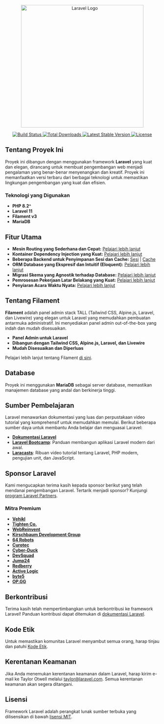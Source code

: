 <p align="center">
  <a href="https://laravel.com" target="_blank">
    <img src="https://raw.githubusercontent.com/laravel/art/master/logo-lockup/5%20SVG/2%20CMYK/1%20Full%20Color/laravel-logolockup-cmyk-red.svg" width="400" alt="Laravel Logo">
  </a>
</p>

<p align="center">
  <a href="https://github.com/laravel/framework/actions">
    <img src="https://github.com/laravel/framework/workflows/tests/badge.svg" alt="Build Status">
  </a>
  <a href="https://packagist.org/packages/laravel/framework">
    <img src="https://img.shields.io/packagist/dt/laravel/framework" alt="Total Downloads">
  </a>
  <a href="https://packagist.org/packages/laravel/framework">
    <img src="https://img.shields.io/packagist/v/laravel/framework" alt="Latest Stable Version">
  </a>
  <a href="https://packagist.org/packages/laravel/framework">
    <img src="https://img.shields.io/packagist/l/laravel/framework" alt="License">
  </a>
</p>

## Tentang Proyek Ini

Proyek ini dibangun dengan menggunakan framework **Laravel** yang kuat dan elegan, dirancang untuk membuat pengembangan web menjadi pengalaman yang benar-benar menyenangkan dan kreatif. Proyek ini memanfaatkan versi terbaru dari berbagai teknologi untuk memastikan lingkungan pengembangan yang kuat dan efisien.

### Teknologi yang Digunakan

- **PHP 8.2^**
- **Laravel 11**
- **Filament v3**
- **MariaDB**

## Fitur Utama

- **Mesin Routing yang Sederhana dan Cepat:** [Pelajari lebih lanjut](https://laravel.com/docs/routing)
- **Kontainer Dependency Injection yang Kuat:** [Pelajari lebih lanjut](https://laravel.com/docs/container)
- **Beberapa Backend untuk Penyimpanan Sesi dan Cache:** [Sesi](https://laravel.com/docs/session) | [Cache](https://laravel.com/docs/cache)
- **ORM Database yang Ekspresif dan Intuitif (Eloquent):** [Pelajari lebih lanjut](https://laravel.com/docs/eloquent)
- **Migrasi Skema yang Agnostik terhadap Database:** [Pelajari lebih lanjut](https://laravel.com/docs/migrations)
- **Pemrosesan Pekerjaan Latar Belakang yang Kuat:** [Pelajari lebih lanjut](https://laravel.com/docs/queues)
- **Penyiaran Acara Waktu Nyata:** [Pelajari lebih lanjut](https://laravel.com/docs/broadcasting)

## Tentang Filament

**Filament** adalah panel admin stack TALL (Tailwind CSS, Alpine.js, Laravel, dan Livewire) yang elegan untuk Laravel yang memudahkan pembuatan antarmuka administratif. Ini menyediakan panel admin out-of-the-box yang indah dan mudah disesuaikan.

- **Panel Admin untuk Laravel**
- **Dibangun dengan Tailwind CSS, Alpine.js, Laravel, dan Livewire**
- **Mudah Disesuaikan dan Diperluas**

Pelajari lebih lanjut tentang Filament [di sini](https://filamentphp.com/docs/).

## Database

Proyek ini menggunakan **MariaDB** sebagai server database, memastikan manajemen database yang andal dan berkinerja tinggi.

## Sumber Pembelajaran

Laravel menawarkan dokumentasi yang luas dan perpustakaan video tutorial yang komprehensif untuk memudahkan memulai. Berikut beberapa sumber daya untuk membantu Anda belajar dan menguasai Laravel:

- **[Dokumentasi Laravel](https://laravel.com/docs)**
- **[Laravel Bootcamp](https://bootcamp.laravel.com)**: Panduan membangun aplikasi Laravel modern dari awal.
- **[Laracasts](https://laracasts.com)**: Ribuan video tutorial tentang Laravel, PHP modern, pengujian unit, dan JavaScript.

## Sponsor Laravel

Kami mengucapkan terima kasih kepada sponsor berikut yang telah mendanai pengembangan Laravel. Tertarik menjadi sponsor? Kunjungi [program Laravel Partners](https://partners.laravel.com).

### Mitra Premium

- **[Vehikl](https://vehikl.com/)**
- **[Tighten Co.](https://tighten.co)**
- **[WebReinvent](https://webreinvent.com/)**
- **[Kirschbaum Development Group](https://kirschbaumdevelopment.com)**
- **[64 Robots](https://64robots.com)**
- **[Curotec](https://www.curotec.com/services/technologies/laravel/)**
- **[Cyber-Duck](https://cyber-duck.co.uk)**
- **[DevSquad](https://devsquad.com/hire-laravel-developers)**
- **[Jump24](https://jump24.co.uk)**
- **[Redberry](https://redberry.international/laravel/)**
- **[Active Logic](https://activelogic.com)**
- **[byte5](https://byte5.de)**
- **[OP.GG](https://op.gg)**

## Berkontribusi

Terima kasih telah mempertimbangkan untuk berkontribusi ke framework Laravel! Panduan kontribusi dapat ditemukan di [dokumentasi Laravel](https://laravel.com/docs/contributions).

## Kode Etik

Untuk memastikan komunitas Laravel menyambut semua orang, harap tinjau dan patuhi [Kode Etik](https://laravel.com/docs/contributions#code-of-conduct).

## Kerentanan Keamanan

Jika Anda menemukan kerentanan keamanan dalam Laravel, harap kirim e-mail ke Taylor Otwell melalui [taylor@laravel.com](mailto:taylor@laravel.com). Semua kerentanan keamanan akan segera ditangani.

## Lisensi

Framework Laravel adalah perangkat lunak sumber terbuka yang dilisensikan di bawah [lisensi MIT](https://opensource.org/licenses/MIT).
